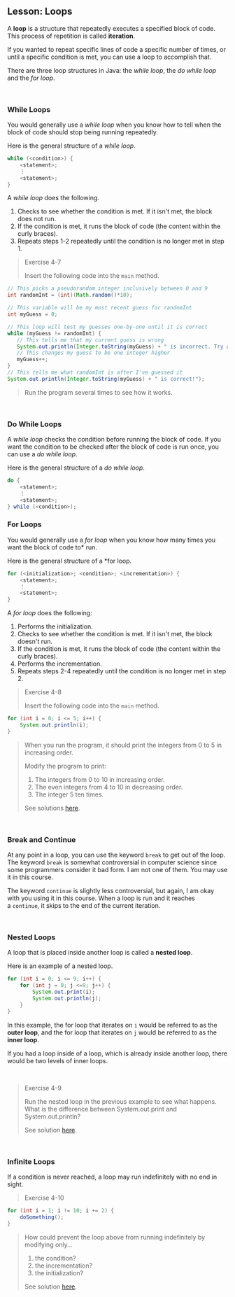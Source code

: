 ## Lesson: Loops

A **loop** is a structure that repeatedly executes a specified block of code. This process of repetition is called **iteration**. 

If you wanted to repeat specific lines of code a specific number of times, or until a specific condition is met, you can use a loop to accomplish that.

There are three loop structures in Java: the *while loop*, the *do while loop* and the *for loop*.

 
### While Loops

You would generally use a *while loop* when you know how to tell when the block of code should stop being running repeatedly.

Here is the general structure of a *while loop*.
```java
while (<condition>) {
    <statement>;
    ⋮
    <statement>;
}
```

A *while loop* does the following.
1. Checks to see whether the condition is met. If it isn't met, the block does not run.
2. If the condition is met, it runs the block of code (the content within the curly braces).
3. Repeats steps 1-2 repeatedly until the condition is no longer met in step 1.


> Exercise 4-7
>    
> Insert the following code into the `main` method.
```java
// This picks a pseudorandom integer inclusively between 0 and 9
int randomInt = (int)(Math.random()*10);

// This variable will be my most recent guess for randomInt
int myGuess = 0;

// This loop will test my guesses one-by-one until it is correct
while (myGuess != randomInt) {
   // This tells me that my current guess is wrong
   System.out.println(Integer.toString(myGuess) + " is incorrect. Try again.");
   // This changes my guess to be one integer higher
   myGuess++;
}
// This tells me what randomInt is after I've guessed it
System.out.println(Integer.toString(myGuess) + " is correct!");
```
> Run the program several times to see how it works.

 
### Do While Loops

A *while loop* checks the condition before running the block of code. If you want the condition to be checked after the block of code is run once, you can use a *do while loop*. 

Here is the general structure of a *do while loop*.
```java
do {
    <statement>;
    ⋮
    <statement>;
} while (<condition>);
```


### For Loops

You would generally use a *for loop* when you know how many times you want the block of code to* run.

Here is the general structure of a *for loop.
```java
for (<initialization>; <condition>; <incrementation>) {
    <statement>;
    ⋮
    <statement>;
}
```

A *for loop* does the following:
1. Performs the initialization. 
2. Checks to see whether the condition is met. If it isn't met, the block doesn't run.
3. If the condition is met, it runs the block of code (the content within the curly braces).
4. Performs the incrementation.
5. Repeats steps 2-4 repeatedly until the condition is no longer met in step 2.


> Exercise 4-8
>    
> Insert the following code into the `main` method.
```java
for (int i = 0; i <= 5; i++) {
    System.out.println(i);
}
```
> When you run the program, it should print the integers from 0 to 5 in increasing order.
>    
> Modify the program to print:
> 1. The integers from 0 to 10 in increasing order.
> 2. The even integers from 4 to 10 in decreasing order.
> 3. The integer 5 ten times.
>    
> See solutions [here](../Exercise_Solutions/Exercise-4-8.md).

  
### Break and Continue

At any point in a loop, you can use the keyword `break` to get out of the loop. The keyword `break` is somewhat controversial in computer science since some programmers consider it bad form. I am not one of them. You may use it in this course.

The keyword `continue` is slightly less controversial, but again, I am okay with you using it in this course. When a loop is run and it reaches a `continue`, it skips to the end of the current iteration.

 
### Nested Loops

A loop that is placed inside another loop is called a **nested loop**.

Here is an example of a nested loop.
```java
for (int i = 0; i <= 9; i++) {
    for (int j = 0; j <=9; j++) {
        System.out.print(i);
        System.out.println(j);
    }
}
```

In this example, the for loop that iterates on `i` would be referred to as the **outer loop**, and the for loop that iterates on `j` would be referred to as the **inner loop**.

If you had a loop inside of a loop, which is already inside another loop, there would be two levels of inner loops.

 

> Exercise 4-9
>    
> Run the nested loop in the previous example to see what happens.    
> What is the difference between System.out.print and System.out.println?
>    
> See solution [here](../Exercise_Solutions/Exercise-4-9.md).

  
### Infinite Loops

If a condition is never reached, a loop may run indefinitely with no end in sight.

> Exercise 4-10
>    
```java
for (int i = 1; i != 10; i += 2) {
    doSomething();
}
```
> How could prevent the loop above from running indefinitely by modifying only...
> 1. the condition?
> 2. the incrementation?
> 3. the initialization?
>
> See solution [here](../Exercise_Solutions/Exercise-4-10.md).
